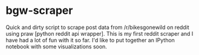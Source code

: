 # bgw-scraper
Quick and dirty script to scrape post data from /r/bikesgonewild on reddit using praw [python reddit api wrapper].
This is my first reddit scraper and I have had a lot of fun with it so far.
I'd like to put together an IPython notebook with some visualizations soon.
